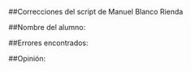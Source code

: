 ##Correcciones del script de Manuel Blanco Rienda 

##Nombre del alumno:

##Errores encontrados:

##Opinión:
